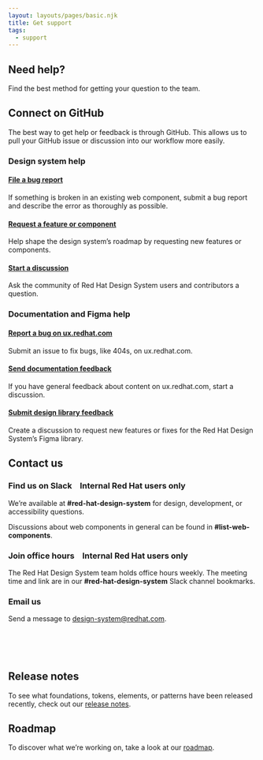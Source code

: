 ```yaml
---
layout: layouts/pages/basic.njk
title: Get support
tags:
  - support
---
```


<link rel="stylesheet"
      href="/assets/packages/@rhds/elements/elements/rh-tile/rh-tile-lightdom.css"
      data-helmet>

<script type="module" data-helmet>
  import '@rhds/elements/rh-tile/rh-tile.js';
  import '@rhds/elements/rh-tag/rh-tag.js';
</script>

<style data-helmet>
  #contact-grid h3 {
    display: flex;
    gap: var(--rh-space-lg, 16px);
  }
  #support-footer-grid {
    margin-block-start: var(--rh-space-6xl, 96px);
  }
</style>

## Need help?

Find the best method for getting your question to the team.

## Connect on GitHub

The best way to get help or feedback is through GitHub. This allows us to pull 
your GitHub issue or discussion into our workflow more easily.

### Design system help

<div id="rhds-help-grid" class="grid sm-three-columns">
  <rh-tile>
    <h4 slot="headline"><a href="https://github.com/RedHat-UX/red-hat-design-system/issues/new?assignees=&labels=bug&projects=&template=1-bug-report.yml&title=%5Bbug%5D+%60%3Crh-component-name%3E%60+...">File a bug report</a></h4>
    If something is broken in an existing web component, submit a bug report and describe the error as thoroughly as possible.
  </rh-tile>
  <rh-tile>
    <h4 slot="headline"><a href="https://github.com/RedHat-UX/red-hat-design-system/issues/new?assignees=&labels=feature%2Cdiscovery+needed&projects=&template=3-feature-request.yml&title=%5Bfeat%5D+%60%3Crh-component-name%3E%60+...">Request a feature or component</a></h4>
    Help shape the design system’s roadmap by requesting new features or components.
  </rh-tile>
  <rh-tile>
    <h4 slot="headline"><a href="https://github.com/orgs/RedHat-UX/discussions/new/choose">Start a discussion</a></h4>
    Ask the community of Red Hat Design System users and contributors a question.
  </rh-tile>
</div>


### Documentation and Figma help

<div id="docs-help-grid" class="grid sm-three-columns">
  <rh-tile>
    <h4 slot="headline"><a href="https://github.com/RedHat-UX/red-hat-design-system/issues/new?assignees=&labels=docs%2Cbug&projects=&template=5-docs-problem.yml&title=%5Bdocs%5D%5Bbug%5D+...">Report a bug on ux.redhat.com</a></h4>
    Submit an issue to fix bugs, like 404s, on ux.redhat.com.
  </rh-tile>
  <rh-tile>
    <h4 slot="headline"><a href="https://github.com/orgs/RedHat-UX/discussions/new?category=documentation-feedback">Send documentation feedback</a></h4>
    If you have general feedback about content on ux.redhat.com, start a discussion.
  </rh-tile>
  <rh-tile>
    <h4 slot="headline"><a href="https://github.com/orgs/RedHat-UX/discussions/new?category=design-library-feedback">Submit design library feedback</a></h4>
    Create a discussion to request new features or fixes for the Red Hat Design System’s Figma library.
  </rh-tile>
</div>


## Contact us

<div id="contact-grid" class="grid sm-two-columns">
  <div>
    <h3>Find us on Slack <rh-tag color="red" variant="outline">Internal Red Hat users only</rh-tag></h3> 
    <p>We’re available at <strong>#red-hat-design-system</strong> for design, development, or accessibility questions.</p>
    <p>Discussions about web components in general can be found in <strong>#list-web-components</strong>.</p>
  </div>
  <div>
    <h3>Join office hours <rh-tag color="red" variant="outline">Internal Red Hat users only</rh-tag></h3>
    <p>The Red Hat Design System team holds office hours weekly. The meeting time and link are in our <strong>#red-hat-design-system</strong> Slack channel bookmarks.</p>
  </div>
  <div>
    <h3>Email us</h3>
    <p>Send a message to <a href="mailto:design-system@redhat.com">design-system@redhat.com</a>.</p>
  </div>
</div>

<div id="support-footer-grid" class="grid sm-two-columns">
  <div>
    <h2>Release notes</h2> 
    <p>To see what foundations, tokens, elements, or patterns have been released recently, check out our <a href="/release-notes/">release notes</a>.</p>
  </div>
  <div>
    <h2>Roadmap</h2>
    <p>To discover what we’re working on, take a look at our <a href="/about/roadmap/">roadmap</a>.</p>
  </div>
</div>
